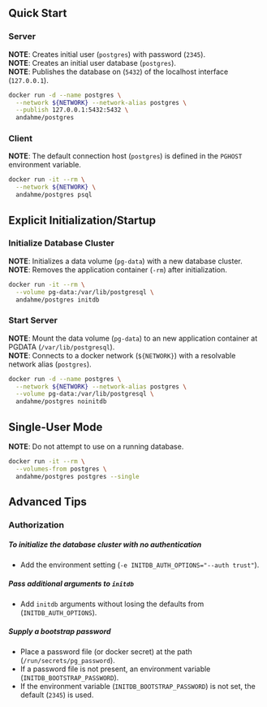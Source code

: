## Quick Start

### Server
**NOTE**: Creates initial user (`postgres`) with password (`2345`).  
**NOTE**: Creates an initial user database (`postgres`).  
**NOTE**: Publishes the database on (`5432`) of the localhost interface (`127.0.0.1`).  
```bash
docker run -d --name postgres \
  --network ${NETWORK} --network-alias postgres \
  --publish 127.0.0.1:5432:5432 \
  andahme/postgres
```

### Client
**NOTE**: The default connection host (`postgres`) is defined in the `PGHOST` environment variable.  
```bash
docker run -it --rm \
  --network ${NETWORK} \
  andahme/postgres psql
```

## Explicit Initialization/Startup

### Initialize Database Cluster
**NOTE**: Initializes a data volume (`pg-data`) with a new database cluster.  
**NOTE**: Removes the application container (`-rm`) after initialization.  
```bash
docker run -it --rm \
  --volume pg-data:/var/lib/postgresql \
  andahme/postgres initdb
```

### Start Server
**NOTE**: Mount the data volume (`pg-data`) to an new application container at PGDATA (`/var/lib/postgresql`).  
**NOTE**: Connects to a docker network (`${NETWORK}`) with a resolvable network alias (`postgres`).  
```bash
docker run -d --name postgres \
  --network ${NETWORK} --network-alias postgres \
  --volume pg-data:/var/lib/postgresql \
  andahme/postgres noinitdb
```


## Single-User Mode
**NOTE**: Do not attempt to use on a running database.  
```bash
docker run -it --rm \
  --volumes-from postgres \
  andahme/postgres postgres --single
```



## Advanced Tips

### Authorization

##### To initialize the database cluster with no authentication
* Add the environment setting (`-e INITDB_AUTH_OPTIONS="--auth trust"`).  

##### Pass additional arguments to `initdb`
* Add `initdb` arguments without losing the defaults from (`INITDB_AUTH_OPTIONS`).  

##### Supply a bootstrap password
* Place a password file (or docker secret) at the path (`/run/secrets/pg_password`).  
* If a password file is not present, an environment variable (`INITDB_BOOTSTRAP_PASSWORD`).  
* If the environment variable (`INITDB_BOOTSTRAP_PASSWORD`) is not set, the default (`2345`) is used.  
